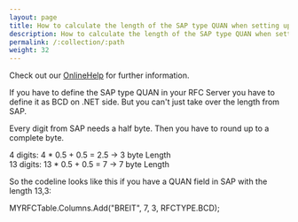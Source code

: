 ```yaml
---
layout: page
title: How to calculate the length of the SAP type QUAN when setting up an RFC-Server
description: How to calculate the length of the SAP type QUAN when setting up an RFC-Server
permalink: /:collection/:path
weight: 32
---
```


Check out our [OnlineHelp](https://help.theobald-software.com/en/) for further information.

If you have to define the SAP type QUAN in your RFC Server you have to define it as BCD on .NET side. But you can't just take over the length from SAP.

Every digit from SAP needs a half byte. Then you have to round up to a complete byte.

4 digits: 4 * 0.5 + 0.5 = 2.5 -> 3 byte Length<br>
13 digits: 13 * 0.5 + 0.5 = 7 -> 7 byte Length

So the codeline looks like this if you have a QUAN field in SAP with the length 13,3:

MYRFCTable.Columns.Add("BREIT", 7, 3, RFCTYPE.BCD);